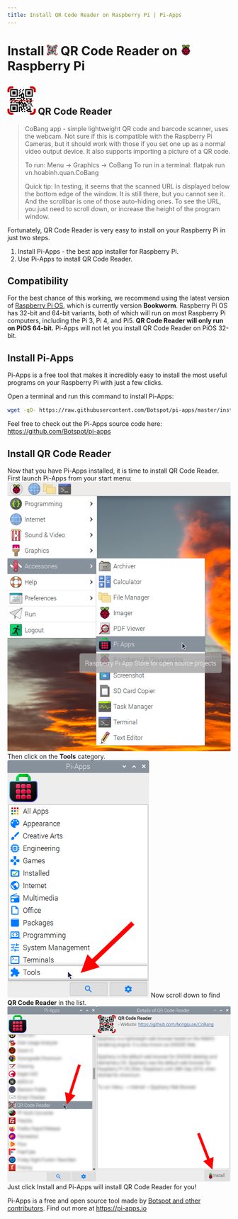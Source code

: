 ```yaml
---
title: Install QR Code Reader on Raspberry Pi | Pi-Apps
---
```

<div class="simple-install-content content">

# Install <img src="/img/app-icons/QR Code Reader/icon-64.png" height=24> QR Code Reader on <img src=/img/other-icons/raspberrypi-icon.svg height=24> Raspberry Pi

## <img src="/img/app-icons/QR Code Reader/icon-64.png"> QR Code Reader
> CoBang app - simple lightweight QR code and barcode scanner, uses the webcam.
> Not sure if this is compatible with the Raspberry Pi Cameras, but it should work with those if you set one up as a normal video output device.
> It also supports importing a picture of a QR code.
> 
> To run: Menu -> Graphics -> CoBang
> To run in a terminal: flatpak run vn.hoabinh.quan.CoBang
> 
> Quick tip: In testing, it seems that the scanned URL is displayed below the bottom edge of the window. It is still there, but you cannot see it. And the scrollbar is one of those auto-hiding ones. To see the URL, you just need to scroll down, or increase the height of the program window.

Fortunately, QR Code Reader is very easy to install on your Raspberry Pi in just two steps.
1. Install Pi-Apps - the best app installer for Raspberry Pi.
2. Use Pi-Apps to install QR Code Reader.
</div>
<div class="simple-install-content content">

## Compatibility
For the best chance of this working, we recommend using the latest version of [Raspberry Pi OS](https://www.raspberrypi.com/software/), which is currently version **Bookworm**.
Raspberry Pi OS has 32-bit and 64-bit variants, both of which will run on most Raspberry Pi computers, including the Pi 3, Pi 4, and Pi5.
**QR Code Reader will only run on PiOS 64-bit.** Pi-Apps will not let you install QR Code Reader on PiOS 32-bit.
</div>
<div class="simple-install-content content">

## Install Pi-Apps

Pi-Apps is a free tool that makes it incredibly easy to install the most useful programs on your Raspberry Pi with just a few clicks.

Open a terminal and run this command to install Pi-Apps:
```bash
wget -qO- https://raw.githubusercontent.com/Botspot/pi-apps/master/install | bash
```
Feel free to check out the Pi-Apps source code here: https://github.com/Botspot/pi-apps
</div>
<div class="simple-install-content content">

## Install QR Code Reader

Now that you have Pi-Apps installed, it is time to install QR Code Reader.
First launch Pi-Apps from your start menu:
<img src="/img/start-menu.png">
Then click on the <b>Tools</b> category.
<img src="/img/category-selections/Tools.png">
Now scroll down to find <b>QR Code Reader</b> in the list.
<img src="/img/app-icons/QR Code Reader/app-selection.png">
Just click Install and Pi-Apps will install QR Code Reader for you!
</div>
<div class="simple-install-content content">

Pi-Apps is a free and open source tool made by [Botspot and other contributors](/about/#contributors). Find out more at https://pi-apps.io
</div>
